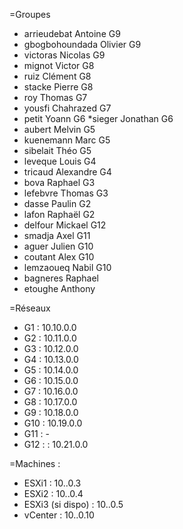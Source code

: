 =Groupes
* arrieudebat	Antoine	G9
* gbogbohoundada	Olivier	G9
* victoras	Nicolas	G9
* mignot	Victor	G8
* ruiz	Clément	G8
* stacke	Pierre	G8
* roy	Thomas	G7
* yousfi	Chahrazed	G7
* petit	Yoann	G6
 *sieger	Jonathan	G6
* aubert	Melvin	G5
* kuenemann	Marc	G5
* sibelait	Théo	G5
* leveque	Louis	G4
* tricaud	Alexandre	G4
* bova	Raphael	G3
* lefebvre	Thomas	G3
* dasse	Paulin	G2
* lafon	Raphaël	G2
* delfour	Mickael	G12
* smadja	Axel	G11
* aguer	Julien	G10
* coutant	Alex	G10
* lemzaoueq	Nabil	G10
* bagneres	Raphael	
* etoughe	Anthony	

=Réseaux
* G1 : 10.10.0.0
* G2 : 10.11.0.0
* G3 : 10.12.0.0
* G4 : 10.13.0.0
* G5 : 10.14.0.0
* G6 : 10.15.0.0
* G7 : 10.16.0.0
* G8 : 10.17.0.0
* G9 : 10.18.0.0
* G10 : 10.19.0.0
* G11 : -
* G12 : : 10.21.0.0

=Machines :
* ESXi1 : 10.<G>.0.3
* ESXi2 : 10.<G>.0.4
* ESXi3 (si dispo) : 10.<G>.0.5
* vCenter : 10.<G>.0.10
